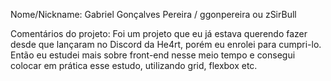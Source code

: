 Nome/Nickname: Gabriel Gonçalves Pereira / ggonpereira ou zSirBull

Comentários do projeto:
Foi um projeto que eu já estava querendo fazer desde que lançaram no Discord da He4rt, porém eu enrolei para cumpri-lo. Então eu estudei mais sobre front-end nesse meio tempo e consegui colocar em prática esse estudo, utilizando grid, flexbox etc.